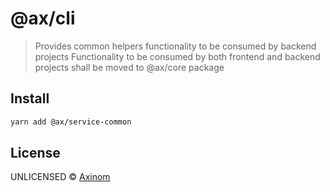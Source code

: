 # @ax/cli

> Provides common helpers functionality to be consumed by backend projects
> Functionality to be consumed by both frontend and backend projects shall be
> moved to @ax/core package

## Install

```bash
yarn add @ax/service-common
```

## License

UNLICENSED © [Axinom](https://github.com/Axinom)
